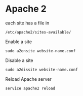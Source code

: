 # Apache 2



each site has a file in

`/etc/apache2/sites-available/`



Enable a site

`sudo a2ensite website-name.conf`


Disable a site

`sudo a2dissite website-name.conf`


Reload Apache server

`service apache2 reload`
